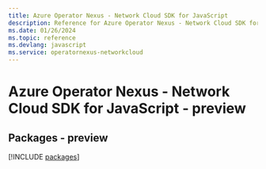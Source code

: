 ```yaml
---
title: Azure Operator Nexus - Network Cloud SDK for JavaScript
description: Reference for Azure Operator Nexus - Network Cloud SDK for JavaScript
ms.date: 01/26/2024
ms.topic: reference
ms.devlang: javascript
ms.service: operatornexus-networkcloud
---
```

# Azure Operator Nexus - Network Cloud SDK for JavaScript - preview
## Packages - preview
[!INCLUDE [packages](operator-nexus---network-cloud-index.md)]